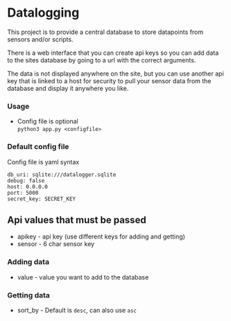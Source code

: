 # Datalogging

This project is to provide a central database to store datapoints from sensors and/or scripts.

There is a web interface that you can create api keys so you can add data to the sites database by going to a url with the correct arguments.

The data is not displayed anywhere on the site, but you can use another api key that is linked to a host for security to pull your sensor data from the database and display it anywhere you like.


### Usage
* Config file is optional  
`python3 app.py <configfile>`


### Default config file
Config file is yaml syntax  
```
db_uri: sqlite:///datalogger.sqlite
debug: false
host: 0.0.0.0
port: 5000
secret_key: SECRET_KEY
```


## Api values that must be passed
* apikey - api key (use different keys for adding and getting)
* sensor - 6 char sensor key

### Adding data
* value - value you want to add to the database

### Getting data
* sort_by - Default is `desc`, can also use `asc`
